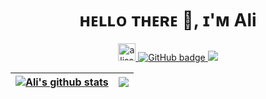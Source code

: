 
<!--
**alisanad007/alisanad007** is a ✨ _special_ ✨ repository because its `README.md` (this file) appears on your GitHub profile.

Here are some ideas to get you started:

- 🔭 I’m currently working on ...
- 🌱 I’m currently learning ...
- 👯 I’m looking to collaborate on ...
- 🤔 I’m looking for help with ...
- 💬 Ask me about ...
- 📫 How to reach me: ...
- 😄 Pronouns: ...
- ⚡ Fun fact: ...
-->


<div align="center" >
	<h1> ʜᴇʟʟᴏ ᴛʜᴇʀᴇ 👋, ɪ'ᴍ Ali </h1>
  
</div>

<div align="center">
  <a href="https://github.com/alisanad007">
    	<img height="28px" src="https://komarev.com/ghpvc/?username=alisanad007&label=Profile%20Views&color=0e75b6&style=flat-square" alt="alisanad007"/> 

   <a href="https://github.com/alisanad007?tab=followers">
    <img src="https://img.shields.io/github/followers/alisanad007?label=Followers&logo=GitHub&style=for-the-badge" alt="GitHub badge" />
  </a> 


 

   <a href="https://www.linkedin.com/in/ali-sanad">
    <img src="https://img.shields.io/badge/LinkedIn-0077B5?style=for-the-badge&logo=linkedin&logoColor=white" />
	    </a>

</div>

| <a href="https://github.com/alisanad007#"><img align="center" src="https://github-readme-stats.vercel.app/api?username=alisanad007&show_icons=true&theme=buefy&hide_border=true" alt="Ali's github stats" /></a> | <a href="https://github.com/alisanad007#"><img align="center" src="https://github-readme-stats.vercel.app/api/top-langs/?username=alisanad007&layout=compact&theme=buefy&hide_border=true" /></a> |
| ------------- | ------------- |




	

